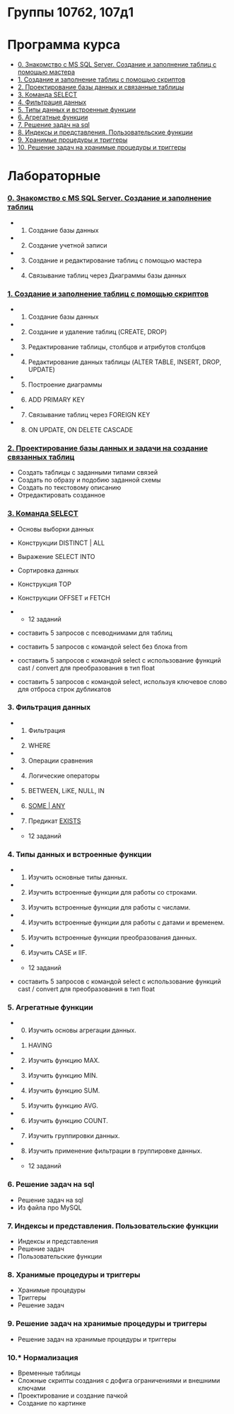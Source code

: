 # Группы 107б2, 107д1

# Программа курса
* [0. Знакомство с MS SQL Server. Создание и заполнение таблиц с помощью мастера](https://github.com/goryachkinama/db-practice/blob/main/src/Lab0.md)
* [1. Создание и заполнение таблиц с помощью скриптов](https://github.com/goryachkinama/db-practice/blob/main/src/Lab1.md)
* [2. Проектирование базы данных и связанные таблицы](src/Design.md)
* [3. Команда SELECT]()
* [4. Фильтрация данных]()
* [5. Типы данных и встроенные функции]()
* [6. Агрегатные функции]()
* [7. Решение задач на sql]()
* [8. Индексы и представления. Пользовательские функции]()
* [9. Хранимые процедуры и триггеры]()
* [10. Решение задач на хранимые процедуры и триггеры]()

# Лабораторные

### [0. Знакомство с MS SQL Server. Создание и заполнение таблиц](https://github.com/goryachkinama/db-practice/blob/main/src/Lab0.md)

* 1. Создание базы данных
* 2. Создание учетной записи
* 3. Создание и редактирование таблиц с помощью мастера
* 4. Связывание таблиц через Диаграммы базы данных

### [1. Создание и заполнение таблиц с помощью скриптов](https://github.com/goryachkinama/db-practice/blob/main/src/Lab1.md)

* 1. Создание базы данных
* 2. Создание и удаление таблиц (CREATE, DROP)
* 3. Редактирование таблицы, столбцов и атрибутов столбцов
* 4. Редактирование данных таблицы (ALTER TABLE, INSERT, DROP, UPDATE)
* 5. Построение диаграммы
* 6. ADD PRIMARY KEY
* 7. Связывание таблиц через FOREIGN KEY
* 8. ON UPDATE, ON DELETE CASCADE


### [2. Проектирование базы данных и задачи на создание связанных таблиц](src/Design.md)

* Создать таблицы с заданными типами связей
* Создать по образу и подобию заданной схемы
* Создать по текстовому описанию
* Отредактировать созданное


### [3. Команда SELECT](src/Lab3.md)

* Основы выборки данных
* Конструкции DISTINCT | ALL
* Выражение SELECT INTO
* Сортировка данных
* Конструкция TOP
* Конструкции OFFSET и FETCH

* + 12 заданий

* составить 5 запросов с псеводнимами для таблиц
* составить 5 запросов с командой select без блока from
* составить 5 запросов с командой select с использование функций cast / convert для преобразования в тип float
* составить 5 запросов с командой select, используя ключевое слово для отброса строк дубликатов


### 3. Фильтрация данных

* 1. Фильтрация
* 2. WHERE
* 3. Операции сравнения
* 4. Логические операторы
* 5. BETWEEN, LiKE, NULL, IN
* 6. [SOME | ANY](https://learn.microsoft.com/ru-ru/sql/t-sql/language-elements/some-any-transact-sql?view=sql-server-ver16)
* 7. Предикат [EXISTS](https://learn.microsoft.com/ru-ru/sql/t-sql/language-elements/exists-transact-sql?view=sql-server-ver16)

* + 12 заданий


### 4. Типы данных и встроенные функции

* 1. Изучить основные типы данных.
* 2. Изучить встроенные функции для работы со строками.
* 3. Изучить встроенные функции для работы с числами.
* 4. Изучить встроенные функции для работы с датами и временем.
* 5. Изучить встроенные функции преобразования данных.
* 6. Изучить CASE и IIF.

* + 12 заданий

* составить 5 запросов с командой select с использование функций cast / convert для преобразования в тип float


### 5. Агрегатные функции

* 0. Изучить основы агрегации данных.
* 1. HAVING
* 2. Изучить функцию MAX.
* 3. Изучить функцию MIN.
* 4. Изучить функцию SUM.
* 5. Изучить функцию AVG.
* 6. Изучить функцию COUNT.
* 7. Изучить группировки данных.
* 8. Изучить применение фильтрации в группировке данных.

* + 12 заданий


### 6. Решение задач на sql

* Решение задач на sql
* Из файла про MySQL


### 7. Индексы и представления. Пользовательские функции

* Индексы и представления
* Решение задач
* Пользовательские функции


### 8. Хранимые процедуры и триггеры

* Хранимые процедуры
* Триггеры
* Решение задач


### 9. Решение задач на хранимые процедуры и триггеры

* Решение задач на хранимые процедуры и триггеры


### 10.* Нормализация

* Временные таблицы
* Сложные скрипты создания с дофига ограничениями и внешними ключами
* Проектирование и создание пачкой
* Создание по картинке
